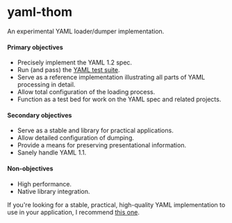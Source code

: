 # yaml-thom

An experimental YAML loader/dumper implementation.

#### Primary objectives

- Precisely implement the YAML 1.2 spec.
- Run (and pass) the [YAML test suite](https://github.com/yaml/yaml-test-suite).
- Serve as a reference implementation illustrating all parts of YAML processing in detail.
- Allow total configuration of the loading process.
- Function as a test bed for work on the YAML spec and related projects.

#### Secondary objectives

- Serve as a stable and library for practical applications.
- Allow detailed configuration of dumping.
- Provide a means for preserving presentational information.
- Sanely handle YAML 1.1.

#### Non-objectives

- High performance.
- Native library integration.

If you're looking for a stable, practical, high-quality YAML implementation to use in your application, I recommend [this one](https://github.com/eemeli/yaml).
